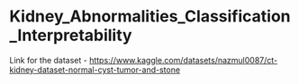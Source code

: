 # Kidney_Abnormalities_Classification_Interpretability

Link for the dataset - https://www.kaggle.com/datasets/nazmul0087/ct-kidney-dataset-normal-cyst-tumor-and-stone

